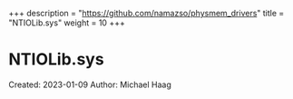 +++
description = "https://github.com/namazso/physmem_drivers"
title = "NTIOLib.sys"
weight = 10
+++

# NTIOLib.sys

Created: 2023-01-09
Author: Michael Haag


